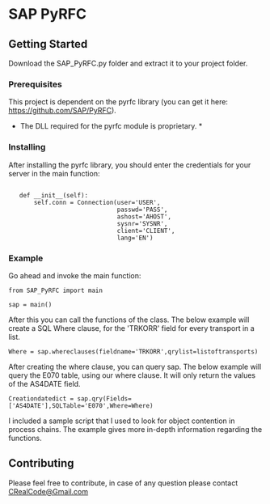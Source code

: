 # SAP PyRFC

## Getting Started

Download the SAP_PyRFC.py folder and extract it to your project folder.


### Prerequisites

This project is dependent on the pyrfc library (you can get it here: https://github.com/SAP/PyRFC).
* The DLL required for the pyrfc module is proprietary. *


### Installing

After installing the pyrfc library, you should enter the credentials for your server in the main function:

 ```

    def __init__(self):
        self.conn = Connection(user='USER',
                               passwd='PASS',
                               ashost='AHOST',
                               sysnr='SYSNR',
                               client='CLIENT',
                               lang='EN')

```

### Example

Go ahead and invoke the main function:

```
from SAP_PyRFC import main

sap = main()

```

After this you can call the functions of the class. The below example will create a SQL Where clause, for the 'TRKORR' field for every transport in a list.

```
Where = sap.whereclauses(fieldname='TRKORR',qrylist=listoftransports)

```

After creating the where clause, you can query sap. The below example will query the E070 table, using our where clause. It will only return the values of the AS4DATE field.

```
Creationdatedict = sap.qry(Fields=['AS4DATE'],SQLTable='E070',Where=Where)

```

I included a sample script that I used to look for object contention in process chains. The example gives more in-depth information regarding the functions.

## Contributing

Please feel free to contribute, in case of any question please contact CRealCode@Gmail.com